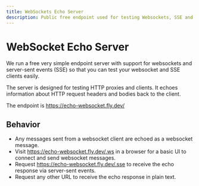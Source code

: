 ```yaml
---
title: WebSockets Echo Server
description: Public free endpoint used for testing Websockets, SSE and HTTP
---
```


# WebSocket Echo Server

We run a free very simple endpoint server with support for websockets and server-sent events (SSE) so that you can test your websocket and SSE clients easily.

The server is designed for testing HTTP proxies and clients. It echoes information about HTTP request headers and bodies back to the client.

The endpoint is https://echo-websocket.fly.dev/

## Behavior

- Any messages sent from a websocket client are echoed as a websocket message.
- Visit https://echo-websocket.fly.dev/.ws in a browser for a basic UI to connect and send websocket messages.
- Request https://echo-websocket.fly.dev/.sse to receive the echo response via server-sent events.
- Request any other URL to receive the echo response in plain text.